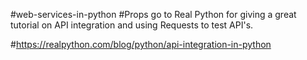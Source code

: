 #web-services-in-python
#Props go to Real Python for giving a great tutorial on API integration and using Requests to test API's.

#https://realpython.com/blog/python/api-integration-in-python

